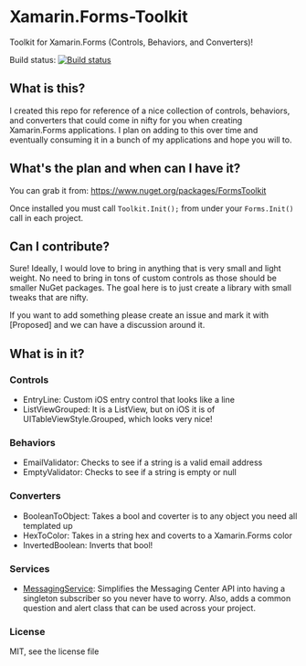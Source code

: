 # Xamarin.Forms-Toolkit
Toolkit for Xamarin.Forms (Controls, Behaviors, and Converters)!

Build status: [![Build status](https://ci.appveyor.com/api/projects/status/87pdyrxft9kthibg/branch/master?svg=true)](https://ci.appveyor.com/project/JamesMontemagno/xamarin-forms-toolkit/branch/master)

## What is this?
I created this repo for reference of a nice collection of controls, behaviors, and converters that could come in nifty for you when creating Xamarin.Forms applications. I plan on adding to this over time and eventually consuming it in a bunch of my applications and hope you will to.

## What's the plan and when can I have it?
You can grab it from: https://www.nuget.org/packages/FormsToolkit

Once installed you must call ```Toolkit.Init();``` from under your ```Forms.Init()``` call in each project.

## Can I contribute?
Sure! Ideally, I would love to bring in anything that is very small and light weight. No need to bring in tons of custom controls as those should be smaller NuGet packages. The goal here is to just create a library with small tweaks that are nifty.

If you want to add something please create an issue and mark it with [Proposed] and we can have a discussion around it.

## What is in it?

### Controls

* EntryLine: Custom iOS entry control that looks like a line
* ListViewGrouped: It is a ListView, but on iOS it is of UITableViewStyle.Grouped, which looks very nice!

### Behaviors

* EmailValidator: Checks to see if a string is a valid email address
* EmptyValidator: Checks to see if a string is empty or null

### Converters

* BooleanToObject: Takes a bool and coverter is to any object you need all templated up
* HexToColor: Takes in a string hex and coverts to a Xamarin.Forms color
* InvertedBoolean: Inverts that bool!

### Services

* [MessagingService](https://github.com/jamesmontemagno/xamarin.forms-toolkit/wiki/Services#messagingservice): Simplifies the Messaging Center API into having a singleton subscriber so you never have to worry. Also, adds a common question and alert class that can be used across your project.


### License

MIT, see the license file
